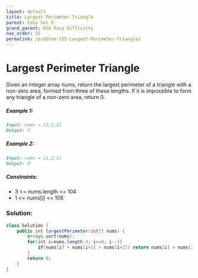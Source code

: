 ```yaml
---
layout: default
title: Largest Perimeter Triangle
parent: Easy Set 5
grand_parent: DSA Easy Difficulty
nav_order: 25
permalink: /problem-155-Largest-Perimeter-Triangle/
---
```

# Largest Perimeter Triangle
Given an integer array nums, return the largest perimeter of a triangle with a non-zero area, formed from three of these lengths. If it is impossible to form any triangle of a non-zero area, return 0.

##### Example 1:
```markdown
Input: nums = [2,1,2]
Output: 5
```
##### Example 2:
```markdown
Input: nums = [1,2,1]
Output: 0
```
##### Constraints:
* 3 <= nums.length <= 104
* 1 <= nums[i] <= 106

### Solution:
```java
class Solution {
    public int largestPerimeter(int[] nums) {
        Arrays.sort(nums);
        for(int i=nums.length-3; i>=0; i--){
            if(nums[i] + nums[i+1] > nums[i+2]) return nums[i] + nums[i+1] + nums[i+2];
        }
        return 0;
    }
}
```
